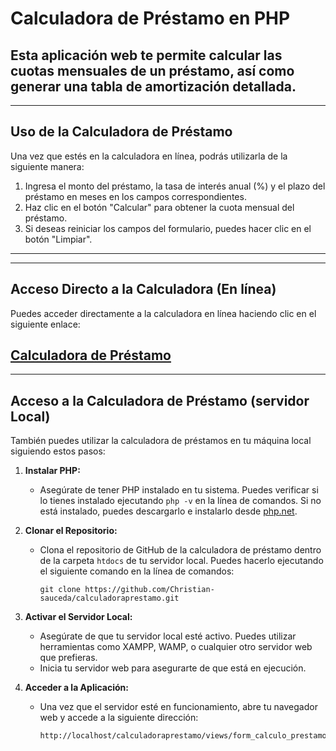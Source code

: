 # Calculadora de Préstamo en PHP

Esta aplicación web te permite calcular las cuotas mensuales de un préstamo, así como generar una tabla de amortización detallada.
----------------------------------------------------------------------
----------------------------------------------------------------------

## Uso de la Calculadora de Préstamo 

Una vez que estés en la calculadora en línea, podrás utilizarla de la siguiente manera:

1. Ingresa el monto del préstamo, la tasa de interés anual (%) y el plazo del préstamo en meses en los campos correspondientes.
2. Haz clic en el botón "Calcular" para obtener la cuota mensual del préstamo.
3. Si deseas reiniciar los campos del formulario, puedes hacer clic en el botón "Limpiar".
----------------------------------------------------------------------
----------------------------------------------------------------------

## Acceso Directo a la Calculadora (En línea)

Puedes acceder directamente a la calculadora en línea haciendo clic en el siguiente enlace:

[Calculadora de Préstamo](https://gymnorhinal-collars.000webhostapp.com/)
----------------------------------------------------------------------
----------------------------------------------------------------------

## Acceso a la Calculadora de Préstamo (servidor Local)

También puedes utilizar la calculadora de préstamos en tu máquina local siguiendo estos pasos:

1. **Instalar PHP:**
   - Asegúrate de tener PHP instalado en tu sistema. Puedes verificar si lo tienes instalado ejecutando `php -v` en la línea de comandos. Si no está instalado, puedes descargarlo e instalarlo desde [php.net](https://www.php.net/downloads).

2. **Clonar el Repositorio:**
   - Clona el repositorio de GitHub de la calculadora de préstamo dentro de la carpeta `htdocs` de tu servidor local. Puedes hacerlo ejecutando el siguiente comando en la línea de comandos:
     ```
     git clone https://github.com/Christian-sauceda/calculadoraprestamo.git
     ```

3. **Activar el Servidor Local:**
   - Asegúrate de que tu servidor local esté activo. Puedes utilizar herramientas como XAMPP, WAMP, o cualquier otro servidor web que prefieras.
   - Inicia tu servidor web para asegurarte de que está en ejecución.

4. **Acceder a la Aplicación:**
   - Una vez que el servidor esté en funcionamiento, abre tu navegador web y accede a la siguiente dirección:
     ```
     http://localhost/calculadoraprestamo/views/form_calculo_prestamo.php
     ```




